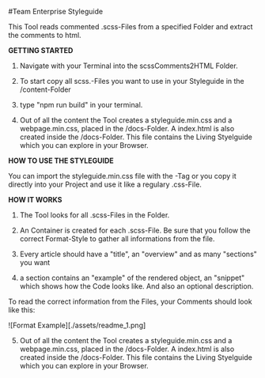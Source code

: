 #Team Enterprise Styleguide

This Tool reads commented .scss-Files from a specified Folder and extract the comments to html. 

**GETTING STARTED**

1. Navigate with your Terminal into the scssComments2HTML Folder.

2. To start copy all scss.-Files you want to use in your Styleguide in the /content-Folder

3. type "npm run build" in your terminal.

4. Out of all the content the Tool creates a styleguide.min.css and a webpage.min.css, placed in the /docs-Folder. A index.html is also created inside the /docs-Folder. This file contains the Living Styelguide which you can explore in your Browser.

**HOW TO USE THE STYLEGUIDE**

You can import the styleguide.min.css file with the <link>-Tag or you copy it directly into your Project and use it like a regulary .css-File.

**HOW IT WORKS**

1. The Tool looks for all .scss-Files in the Folder.

2. An Container is created for each .scss-File. Be sure that you follow the correct Format-Style to gather all informations from the file.

3. Every article should have a "title", an "overview" and as many "sections" you want

4. a section contains an "example" of the rendered object, an "snippet" which shows how the Code looks like. And also an optional description.

To read the correct information from the Files, your Comments should look like this:

![Format Example][./assets/readme_1.png]

5. Out of all the content the Tool creates a styleguide.min.css and a webpage.min.css, placed in the /docs-Folder. A index.html is also created inside the /docs-Folder. This file contains the Living Styelguide which you can explore in your Browser.